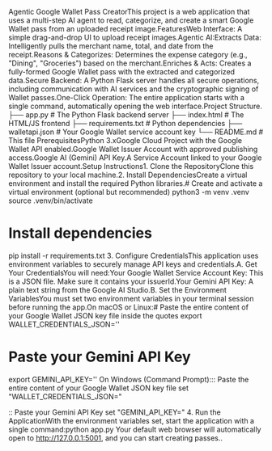 Agentic Google Wallet Pass CreatorThis project is a web application that uses a multi-step AI agent to read, categorize, and create a smart Google Wallet pass from an uploaded receipt image.FeaturesWeb Interface: A simple drag-and-drop UI to upload receipt images.Agentic AI:Extracts Data: Intelligently pulls the merchant name, total, and date from the receipt.Reasons & Categorizes: Determines the expense category (e.g., "Dining", "Groceries") based on the merchant.Enriches & Acts: Creates a fully-formed Google Wallet pass with the extracted and categorized data.Secure Backend: A Python Flask server handles all secure operations, including communication with AI services and the cryptographic signing of Wallet passes.One-Click Operation: The entire application starts with a single command, automatically opening the web interface.Project Structure.
├── app.py                  # The Python Flask backend server
├── index.html                # The HTML/JS frontend
├── requirements.txt          # Python dependencies
├── walletapi.json            # Your Google Wallet service account key
└── README.md                 # This file
PrerequisitesPython 3.xGoogle Cloud Project with the Google Wallet API enabled.Google Wallet Issuer Account with approved publishing access.Google AI (Gemini) API Key.A Service Account linked to your Google Wallet Issuer account.Setup Instructions1. Clone the RepositoryClone this repository to your local machine.2. Install DependenciesCreate a virtual environment and install the required Python libraries.# Create and activate a virtual environment (optional but recommended)
python3 -m venv .venv
source .venv/bin/activate

# Install dependencies
pip install -r requirements.txt
3. Configure CredentialsThis application uses environment variables to securely manage API keys and credentials.A. Get Your CredentialsYou will need:Your Google Wallet Service Account Key: This is a JSON file. Make sure it contains your issuerId.Your Gemini API Key: A plain text string from the Google AI Studio.B. Set the Environment VariablesYou must set two environment variables in your terminal session before running the app.On macOS or Linux:# Paste the entire content of your Google Wallet JSON key file inside the quotes
export WALLET_CREDENTIALS_JSON='<PASTE CONTENT OF walletapi.json HERE>'

# Paste your Gemini API Key
export GEMINI_API_KEY='<PASTE YOUR GEMINI API KEY HERE>'
On Windows (Command Prompt)::: Paste the entire content of your Google Wallet JSON key file
set "WALLET_CREDENTIALS_JSON=<PASTE CONTENT OF walletapi.json HERE>"

:: Paste your Gemini API Key
set "GEMINI_API_KEY=<PASTE YOUR GEMINI API KEY HERE>"
4. Run the ApplicationWith the environment variables set, start the application with a single command:python app.py
Your default web browser will automatically open to http://127.0.0.1:5001, and you can start creating passes..
